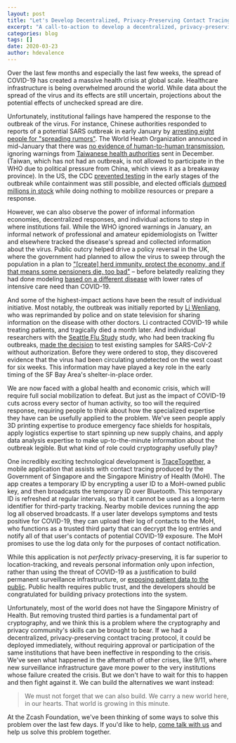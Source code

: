 ```yaml
---
layout: post
title: "Let's Develop Decentralized, Privacy-Preserving Contact Tracing"
excerpt: "A call-to-action to develop a decentralized, privacy-preserving contact tracing protocol for COVID-19 response."
categories: blog
tags: []
date: 2020-03-23
author: hdevalence
---
```


Over the last few months and especially the last few weeks, the spread of
COVID-19 has created a massive health crisis at global scale.  Healthcare
infrastructure is being overwhelmed around the world.  While data about the
spread of the virus and its effects are still uncertain, projections about the
potential effects of unchecked spread are dire.

Unfortunately, institutional failings have hampered the response to the
outbreak of the virus.  For instance, Chinese authorities responded to reports
of a potential SARS outbreak in early January by [arresting eight people for
"spreading rumors"][wuhan_police].  The World Heath Organization announced in
mid-January that there was [no evidence of human-to-human
transmission][who_h2h], ignoring warnings from [Taiwanese health
authorities][taiwan_cdc] sent in December. (Taiwan, which has not had an
outbreak, is not allowed to participate in the WHO due to political pressure
from China, which views it as a breakaway province).  In the US, the
CDC [prevented testing][cdc_testing] in the early stages of the outbreak while
containment was still possible, and elected officials [dumped millions in
stock][dump_stock] while doing nothing to mobilize resources or prepare a
response.  

However, we can also observe the power of informal information economies,
decentralized responses, and individual actions to step in where institutions
fail.  While the WHO ignored warnings in January, an informal network of
professional and amateur epidemiologists on Twitter and elsewhere tracked the
disease's spread and collected information about the virus.  Public outcry
helped drive a policy reversal in the UK, where the government had planned to
allow the virus to sweep through the population in a plan to ["[create] herd
immunity, protect the economy, and if that means some pensioners die, too
bad"][cummings_strategy] – before belatedly realizing they had done modeling
[based on a different disease][uk_plan] with lower rates of intensive care need
than COVID-19.  

And some of the highest-impact actions have been the result of individual
initiative.  Most notably, the outbreak was initially reported by [Li
Wenliang][li_wenliang], who was reprimanded by police and on state television
for sharing information on the disease with other doctors.  Li contracted
COVID-19 while treating patients, and tragically died a month later.  And
individual researchers with the [Seattle Flu Study][seattle_flu] study, who had
been tracking flu outbreaks, [made the decision][cdc_testing] to test existing
samples for SARS-CoV-2 without authorization.  Before they were ordered to
stop, they discovered evidence that the virus had been circulating undetected
on the west coast for six weeks.  This information may have played a key role
in the early timing of the SF Bay Area's shelter-in-place order.

We are now faced with a global health and economic crisis, which will require
full social mobilization to defeat.  But just as the impact of COVID-19 cuts
across every sector of human activity, so too will the required response,
requiring people to think about how the specialized expertise they have can be
usefully applied to the problem.  We've seen people apply 3D printing expertise
to produce emergency face shields for hospitals, apply logistics expertise to
start spinning up new supply chains, and apply data analysis expertise to make
up-to-the-minute information about the outbreak legible.  But what kind of role
could cryptography usefully play?

One incredibly exciting technological development is
[TraceTogether][tracetogether], a mobile application that assists with contact
tracing produced by the Government of Singapore and the Singapore Ministry of
Health (MoH).  The app creates a temporary ID by encrypting a user ID to a
MoH-owned public key, and then broadcasts the temporary ID over Bluetooth.
This temporary ID is refreshed at regular intervals, so that it cannot be used
as a long-term identifier for third-party tracking.  Nearby mobile devices
running the app log all observed broadcasts.  If a user later develops symptoms
and tests positive for COVID-19, they can upload their log of contacts to the
MoH, who functions as a trusted third party that can decrypt the log entries
and notify all of that user's contacts of potential COVID-19 exposure.  The MoH
promises to use the log data only for the purposes of contact notification.

While this application is not *perfectly* privacy-preserving, it is far
superior to location-tracking, and reveals personal information only upon
infection, rather than using the threat of COVID-19 as a justification to build
permanent surveillance infrastructure, or [exposing patient data to the
public][sk_privacy].  Public health requires public trust, and the developers
should be congratulated for building privacy protections into the system.

Unfortunately, most of the world does not have the Singapore Ministry of
Health. But removing trusted third parties is a fundamental part of
cryptography, and we think this is a problem where the cryptography and privacy
community's skills can be brought to bear.  If we had a decentralized,
privacy-preserving contact tracing protocol, it could be deployed immediately,
without requiring approval or participation of the same institutions that have
been ineffective in responding to the crisis.  We've seen what happened in the
aftermath of other crises, like 9/11, where new surveillance infrastructure
gave more power to the very institutions whose failure created the crisis.  But
we don't have to wait for this to happen and then fight against it.   We can
build the alternatives we want instead:

> We must not forget that we can also build.  We carry a new world here, in our
> hearts.  That world is growing in this minute.

At the Zcash Foundation, we've been thinking of some ways to solve this problem
over the last few days.  If you'd like to help, [come talk with
us][contact-tracing-invite] and help us solve this problem together.

[wuhan_police]: https://web.archive.org/web/20200122072517/https://www.globaltimes.cn/content/1175808.shtml
[who_h2h]: https://twitter.com/WHO/status/1217043229427761152
[taiwan_cdc]: https://www.ft.com/content/2a70a02a-644a-11ea-a6cd-df28cc3c6a68
[cdc_testing]: https://www.nytimes.com/2020/03/10/us/coronavirus-testing-delays.html
[dump_stock]: https://www.propublica.org/article/senator-dumped-up-to-1-7-million-of-stock-after-reassuring-public-about-coronavirus-preparedness
[uk_plan]: https://twitter.com/hancocktom/status/1239669605586604032
[cummings_strategy]: https://twitter.com/johnharris1969/status/1241632642581303296
[seattle_flu]: https://seattleflu.org
[li_wenliang]: https://en.wikipedia.org/wiki/Li_Wenliang
[tracetogether]: https://www.tracetogether.gov.sg/
[contact-tracing-invite]: https://discord.gg/RY4BcFd
[sk_privacy]: https://twitter.com/aprilaser/status/1242104599923785729
